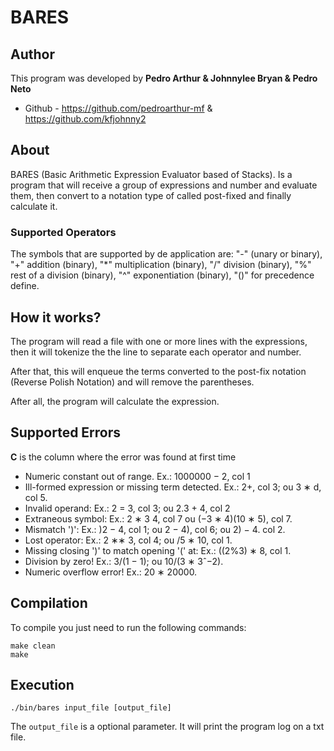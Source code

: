 # BARES

## Author
This program was developed by **Pedro Arthur & Johnnylee Bryan & Pedro Neto**
 - Github - https://github.com/pedroarthur-mf & https://github.com/kfjohnny2

## About
BARES (Basic Arithmetic Expression Evaluator based of Stacks).
Is a program that will receive a group of expressions and number and evaluate them, then convert to a notation type of called post-fixed and finally calculate it.


### Supported Operators
The symbols that are supported by de application are: "-" (unary or binary), "+" addition (binary), "*" multiplication (binary), "/" division (binary), "%" rest of a division (binary), "^" exponentiation (binary), "()" for precedence define.

## How it works?
The program will read a file with one or more lines with the expressions, then it will tokenize the the line to separate each operator and number.

After that, this will enqueue the terms converted to the post-fix notation (Reverse Polish Notation) and will remove the parentheses.

After all, the program will calculate the expression.

## Supported Errors
**C** is the column where the error was found at first time
 - Numeric constant out of range. Ex.: 1000000 − 2, col 1
 - Ill-formed expression or missing term detected. Ex.: 2+, col 3; ou 3 ∗ d, col 5.
 - Invalid operand: Ex.: 2 = 3, col 3; ou 2.3 + 4, col 2
 - Extraneous symbol: Ex.: 2 ∗ 3 4, col 7 ou (−3 ∗ 4)(10 ∗ 5), col 7.
 - Mismatch ')': Ex.: )2 − 4, col 1; ou 2 − 4), col 6; ou 2) − 4. col 2.
 - Lost operator: Ex.: 2 ∗∗ 3, col 4; ou /5 ∗ 10, col 1.
 - Missing closing ')' to match opening '(' at: Ex.: ((2%3) ∗ 8, col 1.
 - Division by zero! Ex.: 3/(1 − 1); ou 10/(3 ∗ 3ˆ−2).
 - Numeric overflow error! Ex.: 20 ∗ 20000.


## Compilation
To compile you just need to run the following commands:
```shell
make clean
make
```

## Execution
```shell
./bin/bares input_file [output_file]
```

The `output_file` is a optional parameter. It will print the program log on a txt file.



